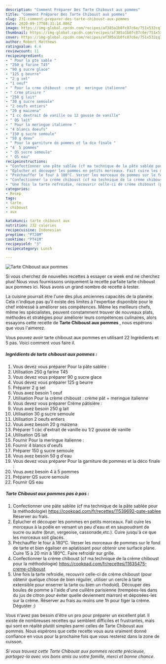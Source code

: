 ```yaml
---
description: "Comment Préparer Des Tarte Chiboust aux pommes"
title: "Comment Préparer Des Tarte Chiboust aux pommes"
slug: 231-comment-preparer-des-tarte-chiboust-aux-pommes
date: 2020-09-17T08:31:14.886Z
image: https://img-global.cpcdn.com/recipes/af385a1b0fc87c6e/751x532cq70/tarte-chiboust-aux-pommes-photo-principale-de-la-recette.jpg
thumbnail: https://img-global.cpcdn.com/recipes/af385a1b0fc87c6e/751x532cq70/tarte-chiboust-aux-pommes-photo-principale-de-la-recette.jpg
cover: https://img-global.cpcdn.com/recipes/af385a1b0fc87c6e/751x532cq70/tarte-chiboust-aux-pommes-photo-principale-de-la-recette.jpg
author: Robert Matthews
ratingvalue: 4.4
reviewcount: 11
recipeingredient:
- " Pour la pte sable "
- "250 g farine T45"
- "90 g sucre glace"
- "125 g beurre"
- "2 g sel"
- "1 oeuf"
- " Pour la crme chiboust  crme pt  meringue italienne"
- " Crme ptisire "
- "250 g lait"
- "30 g sucre semoule"
- "2 oeufs entiers"
- "20 g maizena"
- "1 cc dextrait de vanille ou 12 gousse de vanille"
- " QS lait"
- " Pour la meringue italienne "
- "4 blancs doeufs"
- "150 g sucre semoule"
- "50 g deau"
- " Pour la garniture de pommes et la dco finale "
- "4  5 pommes"
- " QS sucre semoule"
- " QS eau"
recipeinstructions:
- "Confectionner une pâte sablée (cf ma technique de la pâte sablée pour la méthodologie) https://cookpad.com/fr/recettes/11539692-pate-sablee Réserver au frais."
- "Eplucher et découper les pommes en petits morceaux. Fait cuire les morceaux à la poêle en versant un peu d&#39;eau et en saupoudrant de sucre ou autre (brun, vergeoise, cassonade,etc.). Cuire jusqu&#39;à ce que les morceaux soit glacés."
- "Préchauffer le four à 180°C. Verser les morceaux de pommes sur le fond de tarte et bien égaliser en aplatissant pour obtenir une surface plane. Cuire 15 à 20 min à 180°C. Faire refroidir sur grille."
- "Confectionner la crème chiboust (cf ma technique de la crème chiboust pour la méthodologie) https://cookpad.com/fr/recettes/11635475-creme-chiboust"
- "Une fois la tarte refroidie, recouvrir celle-ci de crème chiboust (pour obtenir quelque chose de bien régulier, utiliser un cercle à tarte extensible pour enserrer la tarte ou bien un rhodoid). Découper des boules de pomme à l&#39;aide d&#39;une cuillère parisienne (trempées-les dans du jus de citron pour éviter quelle deviennent marron) et déposées-les sur la crème. Réserver au frais au moins une 1h pour figer la crème. Déguster :)"
categories:
- Resep
tags:
- tarte
- chiboust
- aux

katakunci: tarte chiboust aux 
nutrition: 232 calories
recipecuisine: Indonesian
preptime: "PT20M"
cooktime: "PT41M"
recipeyield: "3"
recipecategory: Lunch

---
```



![Tarte Chiboust aux pommes](https://img-global.cpcdn.com/recipes/af385a1b0fc87c6e/751x532cq70/tarte-chiboust-aux-pommes-photo-principale-de-la-recette.jpg)

Si vous cherchez de nouvelles recettes à essayer ce week end ne cherchez plus! Nous vous fournissons uniquement la recette parfaite tarte chiboust aux pommes ici. Nous avons un grand nombre de recette à tester.

La cuisine pourrait être l'une des plus anciennes capacités de la planète. Cela n'indique pas qu'il existe des limites à l'expertise disponible pour le chef intéressé à améliorer ses compétences. Même les meilleurs chefs, même les spécialistes, peuvent constamment trouver de nouveaux plats, méthodes et stratégies pour améliorer leurs compétences culinaires, alors essayons cette recette de <strong> Tarte Chiboust aux pommes </strong>, nous espérons que vous l'aimerez.

<!--inarticleads1-->

Vous pouvez avoir tarte chiboust aux pommes en utilisant 22 Ingrédients et 5 pas. Voici comment vous faire il.

##### Ingrédients de tarte chiboust aux pommes :

1. Vous devez vous préparer  Pour la pâte sablée :
1. Utilisation 250 g farine T45
1. Vous devez vous préparer 90 g sucre glace
1. Vous devez vous préparer 125 g beurre
1. Préparer 2 g sel
1. Vous avez besoin 1 oeuf
1. Utilisation  Pour la crème chiboust : crème pât + meringue italienne
1. Vous devez vous préparer  Crème pâtisière :
1. Vous avez besoin 250 g lait
1. Utilisation 30 g sucre semoule
1. Utilisation 2 oeufs entiers
1. Vous avez besoin 20 g maizena
1. Préparer 1 càc d&#39;extrait de vanille ou 1/2 gousse de vanille
1. Utilisation  QS lait
1. Fournir  Pour la meringue italienne :
1. Fournir 4 blancs d&#39;oeufs
1. Préparer 150 g sucre semoule
1. Vous avez besoin 50 g d&#39;eau
1. Vous devez vous préparer  Pour la garniture de pommes et la déco finale :
1. Vous avez besoin 4 à 5 pommes
1. Préparer  QS sucre semoule
1. Fournir  QS eau




<!--inarticleads2-->

##### Tarte Chiboust aux pommes pas à pas :

1. Confectionner une pâte sablée (cf ma technique de la pâte sablée pour la méthodologie) https://cookpad.com/fr/recettes/11539692-pate-sablee Réserver au frais.
1. Eplucher et découper les pommes en petits morceaux. Fait cuire les morceaux à la poêle en versant un peu d&#39;eau et en saupoudrant de sucre ou autre (brun, vergeoise, cassonade,etc.). Cuire jusqu&#39;à ce que les morceaux soit glacés.
1. Préchauffer le four à 180°C. Verser les morceaux de pommes sur le fond de tarte et bien égaliser en aplatissant pour obtenir une surface plane. Cuire 15 à 20 min à 180°C. Faire refroidir sur grille.
1. Confectionner la crème chiboust (cf ma technique de la crème chiboust pour la méthodologie) https://cookpad.com/fr/recettes/11635475-creme-chiboust
1. Une fois la tarte refroidie, recouvrir celle-ci de crème chiboust (pour obtenir quelque chose de bien régulier, utiliser un cercle à tarte extensible pour enserrer la tarte ou bien un rhodoid). Découper des boules de pomme à l&#39;aide d&#39;une cuillère parisienne (trempées-les dans du jus de citron pour éviter quelle deviennent marron) et déposées-les sur la crème. Réserver au frais au moins une 1h pour figer la crème. Déguster :)




<!--inarticleads1-->

<p>
Vous n'avez pas besoin d'être un pro pour préparer un excellent plat. Il existe de nombreuses recettes qui semblent difficiles et frustrantes, mais qui sont en réalité plutôt simples parmi celles de Tarte Chiboust aux pommes. Nous espérons que cette recette vous aura vraiment donné confiance en vous pour la prochaine fois que vous resterez dans la zone de cuisson.
</p>

<p>
<i>Si vous trouvez cette Tarte Chiboust aux pommes recette précieuse, partagez-la avec vos bons amis ou votre famille, merci et bonne chance.</i>
</p>
